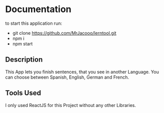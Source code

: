 # Documentation
to start this application run:
- git clone https://github.com/MrJacooo/lerntool.git 
- npm i 
- npm start

## Description
This App lets you finish sentences, that you see in another Language. You can choose between Spanish, English, German and French.

## Tools Used
I only used ReactJS for this Project without any other Libraries.

